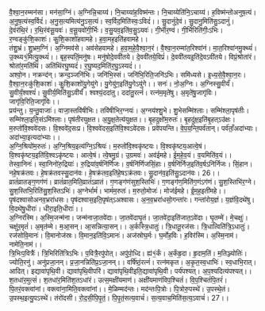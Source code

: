 

  
वै॒श्वा॒न॒रम्मन॑सा। मन॑सा॒ग्निं। अ॒ग्निन्नि॒चाय्य॑। नि॒चाय्या॑ह॒विष्म॑न्तः। नि॒चाय्येति॑नि॒ऽचाय्य॑। ह॒विष्म॑न्तोअनुष॒त्यं। अ॒नु॒ष॒त्यंस्व॒र्विदं॑। अ॒नु॒स॒त्यमित्य॑नु॒ऽस॒त्यं। स्व॒र्विद॒मिति॑स्वः॒ऽविदं॑।। सु॒दानुं॑दे॒वं। सु॒दानु॒मिति॑सु॒ऽदानुं॑। दे॒वंर॑थि॒रं। र॒थि॒रंव॑सू॒यवः॑। व॒सू॒यवो॑गी॒र्भिः। व॒सु॒यव॒इति॑व॒सु॒ऽयवः॑। गी॒र्भीर॒ण्वं। गी॒र्भिरिति॑गीः॒ऽभिः। र॒ण्वङ्कु॑शि॒काशः॑। कु॒शि॒काशो॑हवामहे। ह॒वा॒मह॒इति॑हवामहे।।  
तंशु॒भ्रं। शु॒भ्रम॒ग्निं। अ॒ग्निमव॑से। अव॑सेहवामहे। ह॒वा॒म॒हे॒वै॒श्वा॒न॒रं। वै॒श्वा॒न॒रम्मा॑त॒रिश्वा॑नं। मा॒त॒रिश्वा॑नमु॒क्थ्यं॑। उ॒क्थ्य१॒॑मित्यु॒क्थ्यं॑।। बृह॒स्पतिं॒मनु॑षः। मनु॑षोदे॒ववी॑तये। दे॒ववी॑तये॒विप्रं॑। दे॒ववी॑तयइ॒ति॑दे॒वऽवी॑तये। विप्रं॒श्रोता॑रं। श्रोता॑र॒मति॑थिं। अति॑थिंरघु॒ष्यदं॑। र॒घु॒ष्यद॒मिति॑र॒घु॒ऽस्यदं॑।।  
अश्वो॒न। नक्रन्द॑न्। क्रन्द॒ञ्जनि॑भिः। जनि॑भि॒स्सं। जनि॑भि॒रिति॒जनि॑ऽभिः। समि॑ध्यसे। इ॒ध्य॒से॒वै॒श्वा॒न॒रः। वै॒श्वा॒न॒रःकु॑शि॒काशः॑। कु॒शि॒काशो॑यु॒गेयु॑गे। यु॒गेयु॑ग॒इति॑यु॒गेऽयु॑गे।। सनः॑। नो॒अ॒ग्निः। अ॒ग्निस्सु॒वीर्यं॑। सु॒वीर्यं॒श्वश्यं॑। सु॒वीर्य॒मिति॑सु॒ऽवीर्यं॑। श्वश्यं॒ददा॑तु। ददा॑तु॒रत्नं॑। रत्न॑म॒मृते॑षु। अ॒मृते॑षु॒जागृ॑विः। जागृ॑वि॒रिति॒जागृ॑विः।।  
प्रय॑न्तु। य॒न्तु॒वाजाः॑। वाजा॒स्तवि॑षीभिः। तवि॑षीभिर॒ग्नयः॑। अ॒ग्नय॑श्शु॒भे। शु॒भेसम्मि॑श्लाः। सम्मि॑श्ला॒पृष॑तीः। सम्मि॑श्ला॒इति॒संऽमि॑श्लाः। पृष॑तीरयुक्षत। अ॒यु॒क्ष॒तेत्य॑युक्षत।। बृ॒हदुक्षो॑म॒रुतः॑। बृ॒हदु॑क्ष॒इति॑बृ॒हत्ऽउ॑क्षः। म॒रुतो॑वि॒श्ववे॑दसः। वि॒श्ववे॑द॒सःप्र। वि॒श्ववे॑दस॒इति॑वि॒श्वऽवे॑दसः। प्रवे॑पयन्ति। वे॒प॒य॒न्ति॒पर्व॑तान्। पर्व॑ताँ॒अदा॑भ्याः। अदा॑भ्या॒इत्यदा॑भ्याः।।  
अ॒ग्नि॒श्रियो॑म॒रुतः॑। अ॒ग्नि॒श्रिय॒इत्य॑ग्नि॒ऽश्रियः॑। म॒रुतो॑वि॒श्वकृ॑ष्टयः। वि॒श्वकृ॑ष्टय॒आत्वे॒षं। वि॒श्वकृ॑ष्टय॒इति॑वि॒श्वऽकृ॑ष्टयः। आत्वे॒षं। त्वे॒षमु॒ग्रं। उ॒ग्रमवः॑। अव॑ईमहे। ई॒म॒हे॒व॒यं। व॒यमिति॑व॒यं।। तेस्वा॒निनः॑। स्वा॒निनो॑रु॒द्रियाः॑। रु॒द्रिया॑व॒र्षनि॑र्णिजः। व॒र्षनि॑र्णिजसिं॒हाः। व॒र्षनि॑र्निज॒इति॑व॒र्षऽनि॑र्निजः। सिं॒हान। नहे॒षक्र॑तवः। हे॒षक्र॑तवस्सु॒दान॑वः। हे॒षक्र॑तव॒इति॑हे॒षऽक्र॑तवः। सु॒दान॑व॒इति॑सु॒ऽदान॑वः। 26।।  
व्रातं॑व्रातङ्ग॒णग॑णं। व्रातं॑व्रात॒मिति॒व्रातं॑ऽव्रातं। ग॒णङ्ग॑णंसुश॒स्तिभिः॑। ग॒णङ्ग॑ण॒मिति॑ग॒णंऽग॑णं। सु॒श॒स्तिभि॑र॒ग्ने। सु॒श॒स्तिभि॒रिति॑सु॒श॒स्तिऽभिः॑। अ॒ग्नेर्भामं॑। भामं॑म॒रुतः॑। म॒रुतो॒मोजः॑। मोज॑ईमहे। ई॒म॒ह॒इती॑महे।। पृष॑दश्वासोअनव॒भ्ररा॑धसः। पृष॑दश्वास॒इति॒पृष॑त्ऽअश्वासः। अ॒न॒व॒भ्ररा॑धसो॒गन्ता॑रः। गन्ता॑रोय॒ज्ञं। य॒ज्ञंवि॒दथे॑षु। वि॒दथे॑षु॒धीराः॑। धीरा॒इति॒धीराः॑।।  
अ॒ग्निर॑स्मि। अ॒स्मि॒जन्म॑ना। जन्म॑नाजा॒तवे॑दाः। जा॒तवे॑दाघृ॒तं। जा॒तवे॑दा॒इति॑जात॒ऽवे॑दाः। घृ॒तम्मे॑। मे॒चक्षुः॑। चक्षु॑र॒मृतं॑। अ॒मृत॑म्मे। म॒आ॒सन्। आ॒सन्नित्या॒सन्।। अ॒र्कस्त्रि॒धातुः॑। त्रि॒धातू॒रज॑सः। त्रि॒धात्विति॑त्रि॒ऽधातुः॑। रज॑सोवि॒मानः॑। वि॒मानोज॑स्रः। वि॒मान॒इति॑वि॒ऽमानः॑। अज॑स्रोघ॒र्मः। घ॒र्मोह॒विः। ह॒विर॑स्मि। अ॒स्मि॒नाम॑। नामेति॒नाम॑।।  
त्रि॒भिःप॒वित्रैः॑। त्रि॒भिरिति॑त्रिऽभिः। प॒वित्रै॒रपु॑पोत्। अपु॑पो॒ध्दि। ह्य॑१॒॑र्कं। अ॒र्कंहृ॒दा। हृ॒दाम॒तिं। म॒तिञ्ज्योतिः॑। ज्योति॒रनु॑। अनु॑प्रजा॒नन्। प्र॒जा॒नन्निति॑प्र॒ऽजा॒नन्।। वर्षि॑ष्ठं॒रत्नं॑। रत्न॑मकृत। अ॒कृ॒त॒स्व॒धाभिः॑। स्व॒धाभि॒रात्। आदित्। इद्यावा॑पृथि॒वी। द्यावा॑पृथि॒वीपरि॑। द्यावा॑पृथि॒वीइति॒द्यावा॑पृथि॒वी। पर्य॑पश्यत्। अ॒प॒श्यदित्य॑पश्यत्।।  
श॒तधा॑र॒मुत्सं॑। श॒तधा॑र॒मिति॑श॒तऽधा॑रं। उत्स॒मक्षी॑यमाणं। अक्षी॑यमाणंविप॒श्चितं॑। वि॒प॒श्चितं॑पि॒तरं॑। पि॒तरं॒वक्त्वा॑नां। वक्त्वा॑ना॒मिति॒वक्त्वा॑नां।। मे॒ळिम्मद॑न्तः। मद॑न्तःपि॒त्रोः। पि॒त्रोरु॒पस्थे॑। उ॒पस्थे॒तं। उ॒पस्थ॒इत्यु॒पऽस्थे॑। तंरो॑दसी। रो॒द॒सी॒पि॒पृ॒तं॒। पि॒पृ॒तं॒सत्य॒वाचं॑। स॒त्य॒वाच॒मिति॑स॒त्य॒ऽवाचं॑। 27।।  
